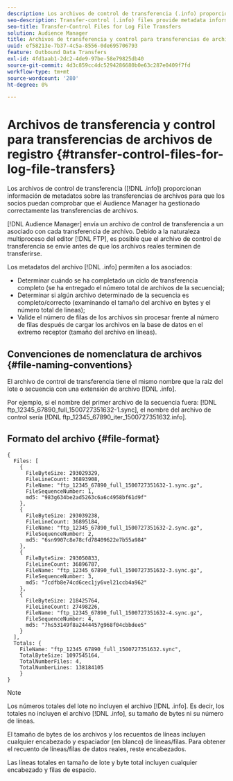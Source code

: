 ```yaml
---
description: Los archivos de control de transferencia (.info) proporcionan información de metadatos sobre las transferencias de archivos para que los socios puedan comprobar que el Audience Manager ha gestionado correctamente las transferencias de archivos.
seo-description: Transfer-control (.info) files provide metadata information about file transfers so that partners can verify that Audience Manager handled file transfers correctly.
seo-title: Transfer-Control Files for Log File Transfers
solution: Audience Manager
title: Archivos de transferencia y control para transferencias de archivos de registro
uuid: ef58213e-7b37-4c5a-8556-0de695706793
feature: Outbound Data Transfers
exl-id: 4fd1aab1-2dc2-4de9-97be-58e79825db40
source-git-commit: 4d3c859cc4dc5294286680b0e63c287e0409f7fd
workflow-type: tm+mt
source-wordcount: '280'
ht-degree: 0%

---
```


# Archivos de transferencia y control para transferencias de archivos de registro {#transfer-control-files-for-log-file-transfers}

Los archivos de control de transferencia ([!DNL .info]) proporcionan información de metadatos sobre las transferencias de archivos para que los socios puedan comprobar que el Audience Manager ha gestionado correctamente las transferencias de archivos.

[!DNL Audience Manager] envía un archivo de control de transferencia a un asociado con cada transferencia de archivo. Debido a la naturaleza multiproceso del editor [!DNL FTP], es posible que el archivo de control de transferencia se envíe antes de que los archivos reales terminen de transferirse.

Los metadatos del archivo [!DNL .info] permiten a los asociados:

* Determinar cuándo se ha completado un ciclo de transferencia completo (se ha entregado el número total de archivos de la secuencia);
* Determinar si algún archivo determinado de la secuencia es completo/correcto (examinando el tamaño del archivo en bytes y el número total de líneas);
* Valide el número de filas de los archivos sin procesar frente al número de filas después de cargar los archivos en la base de datos en el extremo receptor (tamaño del archivo en líneas).

## Convenciones de nomenclatura de archivos {#file-naming-conventions}

El archivo de control de transferencia tiene el mismo nombre que la raíz del lote o secuencia con una extensión de archivo [!DNL .info].

Por ejemplo, si el nombre del primer archivo de la secuencia fuera: [!DNL ftp_12345_67890_full_1500727351632-1.sync], el nombre del archivo de control sería [!DNL ftp_12345_67890_iter_1500727351632.info].

## Formato del archivo {#file-format}

```
{
  Files: [
    {
      FileByteSize: 293029329,
      FileLineCount: 36893908,
      FileName: "ftp_12345_67890_full_1500727351632-1.sync.gz",
      FileSequenceNumber: 1,
      md5: "983g634be2ad5263c6a6c4958bf61d9f"
    },
    {
      FileByteSize: 293039238,
      FileLineCount: 36895184,
      FileName: "ftp_12345_67890_full_1500727351632-2.sync.gz",
      FileSequenceNumber: 2,
      md5: "6sn9907c8e78cfd78409622e7b55a984"
    },
    {
      FileByteSize: 293050833,
      FileLineCount: 36896787,
      FileName: "ftp_12345_67890_full_1500727351632-3.sync.gz",
      FileSequenceNumber: 3,
      md5: "7cdfb8e74cd6cec1jy6vel21ccb4a962"
    },
    {
      FileByteSize: 218425764,
      FileLineCount: 27498226,
      FileName: "ftp_12345_67890_full_1500727351632-4.sync.gz",
      FileSequenceNumber: 4,
      md5: "7hs53149f8a2444457g968f04cbbdee5"
    }
  ],
  Totals: {
    FileName: "ftp_12345_67890_full_1500727351632.sync",
    TotalByteSize: 1097545164,
    TotalNumberFiles: 4,
    TotalNumberLines: 138184105
    }
}
```

>[!NOTE]
>
> Los números totales del lote no incluyen el archivo [!DNL .info]. Es decir, los totales no incluyen el archivo [!DNL .info], su tamaño de bytes ni su número de líneas.
>
> El tamaño de bytes de los archivos y los recuentos de líneas incluyen cualquier encabezado y espaciador (en blanco) de líneas/filas. Para obtener el recuento de líneas/filas de datos reales, reste encabezados.
>
> Las líneas totales en tamaño de lote y byte total incluyen cualquier encabezado y filas de espacio.
